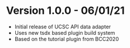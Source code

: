 # Version 1.0.0 - 06/01/21

- Initial release of UCSC API data adapter
- Uses new tsdx based plugin build system
- Based on the tutorial plugin from BCC2020
